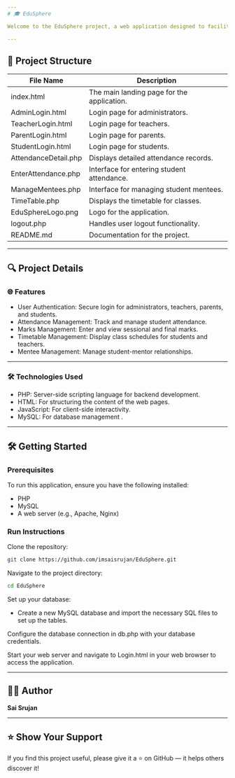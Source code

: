```yaml
---
# 🎓 EduSphere

Welcome to the EduSphere project, a web application designed to facilitate educational management. This system allows administrators, teachers, parents, and students to manage attendance, marks, and other educational activities efficiently.

---
```


## 📁 Project Structure


| File Name                                         | Description                                                                 |
|--------------------------------------------------|-----------------------------------------------------------------------------|
| index.html    | The main landing page for the application. |
| AdminLogin.html  | Login page for administrators.       |
| TeacherLogin.html | Login page for teachers.  |
| ParentLogin.html   | Login page for parents.         |
| StudentLogin.html           | 	Login page for students.      |
| AttendanceDetail.php              | 	Displays detailed attendance records.          |
| EnterAttendance.php                     | Interface for entering student attendance.           |
| ManageMentees.php                      | Interface for managing student mentees.            |
| TimeTable.php                        | Displays the timetable for classes.       |
| EduSphereLogo.png               | Logo for the application.              |
| logout.php                             | Handles user logout functionality.            |
| README.md              | Documentation for the project.          |

---
## 🔍 Project Details

### 🌐 Features

- User Authentication: Secure login for administrators, teachers, parents, and students.
- Attendance Management: Track and manage student attendance.
- Marks Management: Enter and view sessional and final marks.
- Timetable Management: Display class schedules for students and teachers.
- Mentee Management: Manage student-mentor relationships.
  
---

### 🛠️ Technologies Used

- PHP: Server-side scripting language for backend development.
- HTML: For structuring the content of the web pages.
- JavaScript: For client-side interactivity.
- MySQL: For database management .

---
## 🛠️ Getting Started

### Prerequisites

To run this application, ensure you have the following installed:

- PHP
- MySQL
- A web server (e.g., Apache, Nginx)

### Run Instructions

Clone the repository:
```bash
git clone https://github.com/imsaisrujan/EduSphere.git
```

Navigate to the project directory:
```bash
cd EduSphere
```

Set up your database:

- Create a new MySQL database and import the necessary SQL files to set up the tables.
  
Configure the database connection in db.php with your database credentials.

Start your web server and navigate to Login.html in your web browser to access the application.

---

## 👨‍💻 Author

**Sai Srujan**  

---

## ⭐️ Show Your Support

If you find this project useful, please give it a ⭐ on GitHub — it helps others discover it!
